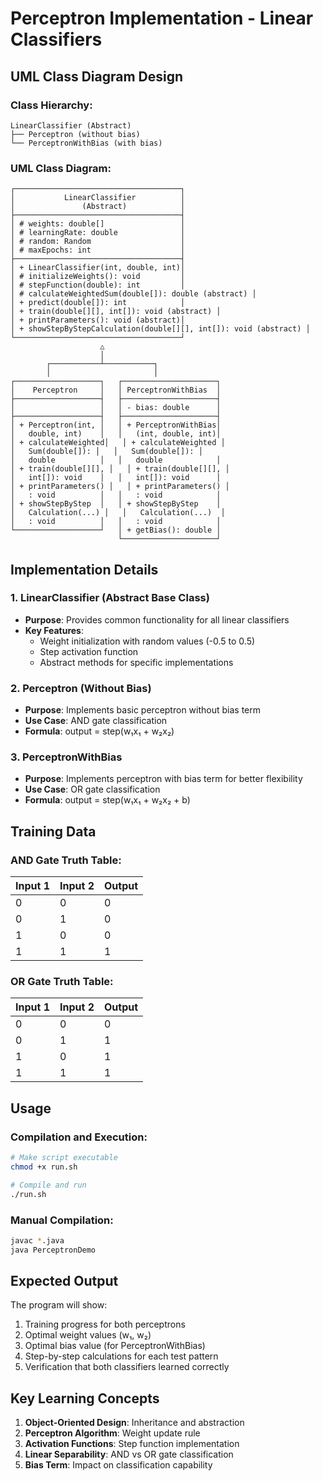 # Perceptron Implementation - Linear Classifiers

## UML Class Diagram Design

### Class Hierarchy:

```
LinearClassifier (Abstract)
├── Perceptron (without bias)
└── PerceptronWithBias (with bias)
```

### UML Class Diagram:

```
┌─────────────────────────────────────┐
│           LinearClassifier          │
│               (Abstract)            │
├─────────────────────────────────────┤
│ # weights: double[]                 │
│ # learningRate: double              │
│ # random: Random                    │
│ # maxEpochs: int                    │
├─────────────────────────────────────┤
│ + LinearClassifier(int, double, int)│
│ # initializeWeights(): void         │
│ # stepFunction(double): int         │
│ # calculateWeightedSum(double[]): double (abstract) │
│ + predict(double[]): int            │
│ + train(double[][], int[]): void (abstract) │
│ + printParameters(): void (abstract)│
│ + showStepByStepCalculation(double[][], int[]): void (abstract) │
└─────────────────────────────────────┘
                    △
                    │
        ┌───────────┴───────────┐
        │                       │
┌───────────────────┐   ┌─────────────────────┐
│    Perceptron     │   │ PerceptronWithBias  │
├───────────────────┤   ├─────────────────────┤
│                   │   │ - bias: double      │
├───────────────────┤   ├─────────────────────┤
│ + Perceptron(int, │   │ + PerceptronWithBias│
│   double, int)    │   │   (int, double, int)│
│ + calculateWeighted│   │ + calculateWeighted │
│   Sum(double[]): │   │   Sum(double[]): │
│   double          │   │   double            │
│ + train(double[][], │   │ + train(double[][], │
│   int[]): void    │   │   int[]): void      │
│ + printParameters() │   │ + printParameters() │
│   : void          │   │   : void            │
│ + showStepByStep  │   │ + showStepByStep    │
│   Calculation(...) │   │   Calculation(...)  │
│   : void          │   │   : void            │
└───────────────────┘   │ + getBias(): double │
                        └─────────────────────┘
```

## Implementation Details

### 1. LinearClassifier (Abstract Base Class)
- **Purpose**: Provides common functionality for all linear classifiers
- **Key Features**:
  - Weight initialization with random values (-0.5 to 0.5)
  - Step activation function
  - Abstract methods for specific implementations

### 2. Perceptron (Without Bias)
- **Purpose**: Implements basic perceptron without bias term
- **Use Case**: AND gate classification
- **Formula**: output = step(w₁x₁ + w₂x₂)

### 3. PerceptronWithBias
- **Purpose**: Implements perceptron with bias term for better flexibility
- **Use Case**: OR gate classification  
- **Formula**: output = step(w₁x₁ + w₂x₂ + b)

## Training Data

### AND Gate Truth Table:
| Input 1 | Input 2 | Output |
|---------|---------|--------|
|    0    |    0    |   0    |
|    0    |    1    |   0    |
|    1    |    0    |   0    |
|    1    |    1    |   1    |

### OR Gate Truth Table:
| Input 1 | Input 2 | Output |
|---------|---------|--------|
|    0    |    0    |   0    |
|    0    |    1    |   1    |
|    1    |    0    |   1    |
|    1    |    1    |   1    |

## Usage

### Compilation and Execution:
```bash
# Make script executable
chmod +x run.sh

# Compile and run
./run.sh
```

### Manual Compilation:
```bash
javac *.java
java PerceptronDemo
```

## Expected Output

The program will show:
1. Training progress for both perceptrons
2. Optimal weight values (w₁, w₂)
3. Optimal bias value (for PerceptronWithBias)
4. Step-by-step calculations for each test pattern
5. Verification that both classifiers learned correctly

## Key Learning Concepts

1. **Object-Oriented Design**: Inheritance and abstraction
2. **Perceptron Algorithm**: Weight update rule
3. **Activation Functions**: Step function implementation
4. **Linear Separability**: AND vs OR gate classification
5. **Bias Term**: Impact on classification capability
